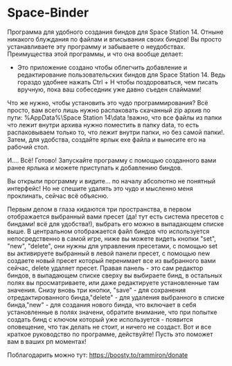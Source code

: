 # Space-Binder

Программа для удобного создания биндов для Space Station 14. Отныне никакого блуждания по файлам и вписывания своих биндов! Вы просто устанавливаете эту программу и забываете о неудобствах. Преимущества этой программы, и что она вообще делает:

- Это приложение создано чтобы облегчить добавление и редактирование пользовательских биндов для Space Station 14. Ведь гораздо удобнее нажать Ctrl + H чтобы поздороваться, чем писать вручную, пока ваш собеседник уже давно съеден слаймами!

Что же нужно, чтобы установить это чудо программирования? Всё просто, вам всего лишь нужно распаковать скачанный zip архив по пути: %AppData%\Space Station 14\data !важно, что все файлы из папки что лежит внутри архива нужно поместить в папку data, то есть распаковываем только то, что лежит внутри папки, но без самой папки!. Затем, для удобства, создайте ярлык exe файла и вынесите его на рабочий стол.

И.... Всё! Готово! Запускайте программу с помощью созданного вами ранее ярлыка и можете приступать к добавлению биндов.

Вы открыли программу и видите... по началу абсолютно не понятный интерфейс! Но не спешите удалять это чудо и мысленно меня проклинать, сейчас всё объясню. 

Первым делом в глаза кидаются три пространства, в первом отображается выбранный вами пресет (да! тут есть система пресетов с биндами! всё для удобства!), выбрать его можно в выпадающем списке выше. В центральном отображается файл биндов что используется непосредственно в самой игре, ниже вы можете видеть кнопки "set", "new", "delete", они нужны для управления пресетами, с помощью set вы активируете выбранный в левой панели пресет, с помощью new создаете новый пресет который перенимает все из выбранного вами сейчас, delete удаляет пресет. Правая панель - это сам редактор биндов, в выпадающем списке сверху вы выбираете бинд, в остальных полях вы просматриваете, или даже редактируете установленные там значения. Снизу вновь три кнопки, "save" - для сохранения отредактированного бинда,"delete" - для удаления выбранного в списке бинда,"new" - для создания нового бинда, что включает в себя установленные в полях значени, обратите внимание, что при попытке создать бинд с ключом который уже используется - появится оповещение, что так делать не стоит, и ничего не создаст. Вот и все краткое руководство по программе, действуйте! Пусть это поможет вам в ваших рп моментах!

Поблагодарить можно тут: https://boosty.to/rammiron/donate
